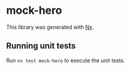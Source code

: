 # mock-hero

This library was generated with [Nx](https://nx.dev).

## Running unit tests

Run `nx test mock-hero` to execute the unit tests.
